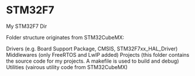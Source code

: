 # STM32F7
My STM32F7 Dir

Folder structure originates from STM32CubeMX:

Drivers (e.g. Board Support Package, CMSIS, STM32F7xx_HAL_Driver)
Middlewares (only FreeRTOS and LwIP added)
Projects (this folder contains the source code for my projects. A makefile is used to build and debug)
Utilities (vairous utility code from STM32CubeMX)

